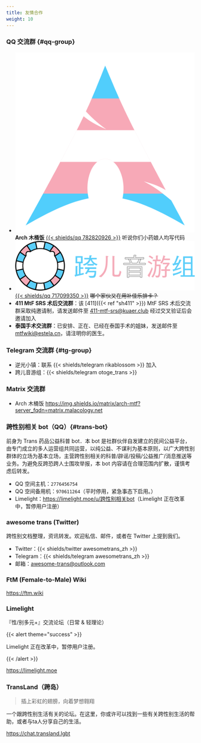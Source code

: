 ```yaml
---
title: 友情合作
weight: 10
---
```


### QQ 交流群 {#qq-group}

- <img src="trans-arch.png" class="inline-img">**Arch 木桶饭** [{{< shields/qq 782820926 >}}](https://jq.qq.com/?_wv=1027&k=aVZipzyj)
  听说你们小药娘人均写代码
- <img src="trans-otoge.png" class="inline-img" alt="跨儿音游组"> [{{< shields/qq 717099350 >}}](https://jq.qq.com/?_wv=1027&k=byC0cbS4)
  ~~哪个家伙又在用补佳乐排卡？~~
- **411 MtF SRS 术后交流群**：该 [411]({{< ref "sh411" >}}) MtF SRS 术后交流群采取纯邀请制，请发送邮件至 <411-mtf-srs@kuaer.club> 经过交叉验证后会邀请加入
- **泰国手术交流群**：已安排、正在、已经在泰国手术的姐妹，发送邮件至 <mtfwiki@estela.cn>，请注明你的医生。

### Telegram 交流群 {#tg-group}

- 逆光小镇：联系 {{< shields/telegram rikablossom >}} 加入
- 跨儿音游组：{{< shields/telegram otoge_trans >}}

### Matrix 交流群

- Arch 木桶饭 https://img.shields.io/matrix/arch-mtf?server_fqdn=matrix.malacology.net

### 跨性别相关 bot（QQ）{#trans-bot}

前身为 Trans 药品公益科普 bot．本 bot 是社群伙伴自发建立的民间公益平台，由专门成立的多人运营组共同运营，以纯公益、不谋利为基本原则，以广大跨性别群体的立场为基本立场，主营跨性别相关的科普/辟谣/投稿/公益推广/消息推送等业务。为避免反跨恐跨人士围攻举报，本 bot 内容请在合理范围内扩散，谨慎考虑后转发。

- QQ 空间主机：`2776456754`
- QQ 空间备用机：`970611264`（平时停用，紧急事态下启用。）
- Limelight：<https://limelight.moe/u/跨性别相关bot>（Limelight 正在改革中，暂停用户注册）

<!-- - 正在建设中的 Telegram 同步机以频道形式推送内容，获取邀请链接请在任一其他平台联系我们 -->

### awesome trans <i class="trans-flag"></i> (Twitter)

跨性别文档整理，资讯转发。欢迎私信、邮件，或者在 Twitter 上提到我们。

- Twitter：{{< shields/twitter awesometrans_zh >}}
- Telegram：{{< shields/telegram awesometrans_zh >}}
- 邮箱：<awesome-trans@outlook.com>

### FtM (Female-to-Male) Wiki

<https://ftm.wiki>

### Limelight

『性/别多元+』交流论坛（日常 &amp; 轻理论）

{{< alert theme="success" >}}

Limelight 正在改革中，暂停用户注册。

{{< /alert >}}

<https://limelight.moe>

### TransLand（跨岛）

> 插上彩虹的翅膀，向着梦想翱翔

一个跟跨性别生活有关的论坛。在这里，你或许可以找到一些有关跨性别生活的帮助，或者与ta人分享自己的生活。

<https://chat.transland.lgbt>
